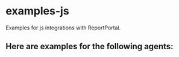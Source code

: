 # examples-js
Examples for js integrations with ReportPortal.
## Here are examples for the following agents:
